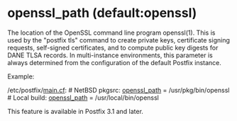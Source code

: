 # openssl_path (default:openssl) 


The location of the OpenSSL command line program openssl(1).  This
is used by the "postfix tls" command to create private keys,
certificate signing requests, self-signed certificates, and to
compute public key digests for DANE TLSA records.  In multi-instance
environments, this parameter is always determined from the configuration
of the default Postfix instance.


 Example: 



/etc/postfix/<a href="postconf.5.html">main.cf</a>:
    # NetBSD pkgsrc:
    <a href="postconf.5.html#openssl_path">openssl_path</a> = /usr/pkg/bin/openssl
    # Local build:
    <a href="postconf.5.html#openssl_path">openssl_path</a> = /usr/local/bin/openssl




This feature is available in Postfix 3.1 and later.



